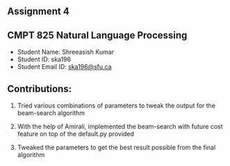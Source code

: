 ## Assignment 4
## CMPT 825 Natural Language Processing
* Student Name: Shreeasish Kumar
* Student ID: ska196
* Student Email ID: ska196@sfu.ca

## Contributions:

1. Tried various combinations of parameters to tweak the output for the beam-search algorithm

2. With the help of Amirali, implemented the beam-search with future cost feature on top of the default.py provided

3. Tweaked the parameters to get the best result possible from the final algorithm

